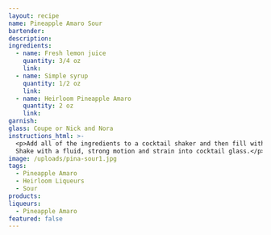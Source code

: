 ```yaml
---
layout: recipe
name: Pineapple Amaro Sour
bartender:
description:
ingredients:
  - name: Fresh lemon juice
    quantity: 3/4 oz
    link:
  - name: Simple syrup
    quantity: 1/2 oz
    link:
  - name: Heirloom Pineapple Amaro
    quantity: 2 oz
    link:
garnish:
glass: Coupe or Nick and Nora
instructions_html: >-
  <p>Add all of the ingredients to a cocktail shaker and then fill with ice.
  Shake with a fluid, strong motion and strain into cocktail glass.</p>
image: /uploads/pina-sour1.jpg
tags:
  - Pineapple Amaro
  - Heirloom Liqueurs
  - Sour
products:
liqueurs: 
  - Pineapple Amaro
featured: false
---
```


